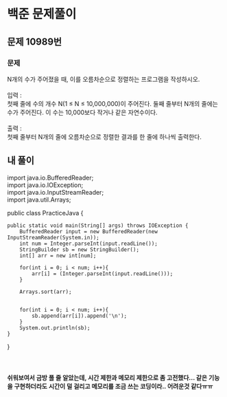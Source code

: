 # 백준 문제풀이

## 문제 10989번
### 문제<br>
N개의 수가 주어졌을 때, 이를 오름차순으로 정렬하는 프로그램을 작성하시오.<br><br>입력 :<br>첫째 줄에 수의 개수 N(1 ≤ N ≤ 10,000,000)이 주어진다. 둘째 줄부터 N개의 줄에는 수가 주어진다. 이 수는 10,000보다 작거나 같은 자연수이다.<br><br>출력 :<br>첫째 줄부터 N개의 줄에 오름차순으로 정렬한 결과를 한 줄에 하나씩 출력한다.
## 내 풀이
import java.io.BufferedReader;<br>
import java.io.IOException;<br>
import java.io.InputStreamReader;<br>
import java.util.Arrays;<br>

public class PracticeJava {

    public static void main(String[] args) throws IOException {
        BufferedReader input = new BufferedReader(new InputStreamReader(System.in));
        int num = Integer.parseInt(input.readLine());
        StringBuilder sb = new StringBuilder();
        int[] arr = new int[num];

        for(int i = 0; i < num; i++){
            arr[i] = (Integer.parseInt(input.readLine()));
        }

        Arrays.sort(arr);


        for(int i = 0; i < num; i++){
            sb.append(arr[i]).append('\n');
        }
        System.out.println(sb);
    }
}
<br><br><br>
#### 쉬워보여서 금방 풀 줄 알았는데, 시간 제한과 메모리 제한으로 좀 고전했다... 같은 기능을 구현하더라도 시간이 덜 걸리고 메모리를 조금 쓰는 코딩이라.. 어려운것 같다ㅠㅠ